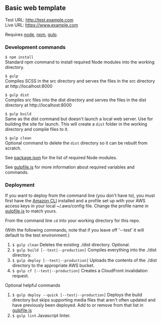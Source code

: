 ## Basic web template

Test URL: http://test.example.com   
Live URL: https://www.example.com

Requires [node](https://nodejs.org/en/), [npm](https://www.npmjs.com/), [gulp](http://gulpjs.com/).

### Development commands

`$ npm install`  
Standard npm command to install required Node modules into the working directory.

`$ gulp`  
Compiles SCSS in the src directory and serves the files in the src directory at http://localhost:8000

`$ gulp dist`  
Compiles src files into the dist directory and serves the files in the dist directory at http://localhost:8000

`$ gulp build`  
Same as the dist command but doesn't launch a local web server. Use for building the site for launch. This will create a `dist` folder in the working directory and compile files to it.

`$ gulp clean`  
Optional command to delete the `dist` directory so it can be rebuilt from scratch.

See [package.json](./package.json) for the list of required Node modules.

See [gulpfile.js](./gulpfile.js) for more information about required variables and commands.

### Deployment

If you want to deploy from the command line (you don't have to), you must first have the [Amazon CLI](https://aws.amazon.com/cli/) installed and a profile set up with your AWS access keys in your local ~/.aws/config file. Change the profile name in [gulpfile.js](./gulpfile.js#L30) to match yours.

From the command line `cd` into your working directory for this repo.

(With the following commands, note that if you leave off '--test' it will default to the test environment.)  

1. `$ gulp clean` Deletes the existing ./dist directory. Optional.
2. `$ gulp build [--test|--production]` Compiles everything into the ./dist directory.
3. `$ gulp deploy [--test|--production]` Uploads the contents of the ./dist directory to the appropriate AWS bucket.
4. `$ gulp cf [--test|--production]` Creates a CloudFront invalidation request.

Optional helpful commands

1. `$ gulp deploy --quick [--test|--production]` Deploys the build directory but skips supporting media files that aren't often updated and have previously been deployed. Add to or remove from that list in [gulpfile.js](./gulpfile.js#L180)
2. `$ gulp lint` Javascript linter.



